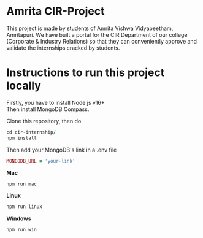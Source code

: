 # Amrita CIR-Project

This project is made by students of Amrita Vishwa Vidyapeetham, Amritapuri. We have built a portal for the CIR Department of our college (Corporate & Industry Relations) so that they can conveniently approve and validate the internships cracked by students.

# Instructions to run this project locally

Firstly, you have to install Node js v16+
<br>
Then install MongoDB Compass.

Clone this repository, then do <br>

```ruby
cd cir-internship/
npm install
```

Then add your MongoDB's link in a .env file
```ruby
MONGODB_URL = 'your-link'
```

<b>Mac</b>
```ruby
npm run mac
```

<b>Linux</b>
```ruby
npm run linux
```

<b>Windows</b>
```ruby
npm run win
```
